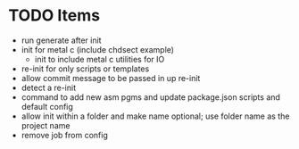 # TODO Items

- run generate after init
- init for metal c (include chdsect example)
  - init to include metal c utilities for IO
- re-init for only scripts or templates
- allow commit message to be passed in up re-init
- detect a re-init
- command to add new asm pgms and update package.json scripts and default config
- allow init within a folder and make name optional; use folder name as the project name
- remove job from config
